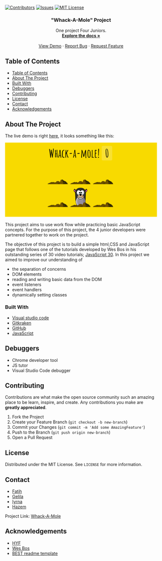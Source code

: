 [![Contributors][contributors-shield]][contributors-url]
[![Issues][issues-shield]][issues-url]
[![MIT License][license-shield]][license-url]

  <h3 align="center">"Whack-A-Mole" Project</h3>

  <p align="center">
    One project Four Juniors.
    <br />
    <a href="https://github.com/HazemBittar/Whack-A-Mole-"><strong>Explore the docs »</strong></a>
    <br />
    <br />
    <a href="https://hazembittar.github.io/Whack-A-Mole-/">View Demo</a>
    ·
    <a href="https://github.com/HazemBittar/Whack-A-Mole-/issues">Report Bug</a>
    ·
    <a href="https://github.com/HazemBittar/Whack-A-Mole-/issues">Request Feature</a>
  </p>
</p>

<!-- TABLE OF CONTENTS -->

## Table of Contents

- [Table of Contents](#table-of-contents)
- [About The Project](#about-the-project)
- [Built With](#built-with)
- [Debuggers](#debuggers)
- [Contributing](#contributing)
- [License](#license)
- [Contact](#contact)
- [Acknowledgements](#acknowledgements)

<!-- ABOUT THE PROJECT -->

## About The Project

The live demo is right [here](https://hazembittar.github.io/Whack-A-Mole-/), it looks something like this:

![Whack-A-Mole](images/screenshot.png)

This project aims to use work flow while practicing basic JavaScript concepts. For the purpose of this project, the 4 junior developers were partnered together to work on the project.

The objective of this project is to build a simple html,CSS and JavaScript page that follows one of the tutorials developed by Wes Bos in his outstanding series of 30 video tutorials; [JavaScript 30](https://javascript30.com/). In this project we aimed to improve our understanding of

- the separation of concerns
- DOM elements
- reading and writing basic data from the DOM
- event listeners
- event handlers
- dynamically setting classes

### Built With

- [Visual studio code](https://code.visualstudio.com/)
- [Gitkraken](https://www.gitkraken.com)
- [GitHub](https://github.com)
- [JavaScript](https://www.javascript.com/)

## Debuggers

- Chrome developer tool
- JS tutor
- Visual Studio Code debugger

<!-- CONTRIBUTING -->

## Contributing

Contributions are what make the open source community such an amazing place to be learn, inspire, and create. Any contributions you make are **greatly appreciated**.

1. Fork the Project
2. Create your Feature Branch (`git checkout -b new-branch`)
3. Commit your Changes (`git commit -m 'Add some AmazingFeature'`)
4. Push to the Branch (`git push origin new-branch`)
5. Open a Pull Request

<!-- LICENSE -->

## License

Distributed under the MIT License. See `LICENSE` for more information.

<!-- CONTACT -->

## Contact

- [Fatih](https://github.com/fmkarakus)
- [Gelila](https://github.com/gelilaa)
- [Iyrna](https://github.com/IrynaSpyrydonova)
- [Hazem](https://github.com/HazemBittar)

Project Link: [Whack-A-Mole](https://github.com/HazemBittar/Whack-A-Mole-)

<!-- ACKNOWLEDGEMENTS -->

## Acknowledgements

- [HYF](https://hackyourfuture.be/)
- [Wes Bos](https://wesbos.com/)
- [BEST readme template](https://github.com/othneildrew/Best-README-Template/blob/master/README.md)

<!-- MARKDOWN LINKS & IMAGES -->
<!-- https://www.markdownguide.org/basic-syntax/#reference-style-links -->

[contributors-shield]: https://img.shields.io/github/contributors/HazemBittar/Whack-A-Mole-.svg?style=flat-square
[contributors-url]: https://github.com/HazemBittar/Whack-A-Mole-/graphs/contributors
[forks-shield]: https://img.shields.io/github/forks/HazemBittar/Whack-A-Mole-.svg?style=flat-square
[forks-url]: https://github.com/HazemBittar/Whack-A-Mole-/network/members
[issues-shield]: https://img.shields.io/github/issues/HazemBittar/Whack-A-Mole-.svg?style=flat-square
[issues-url]: https://github.com/HazemBittar/Whack-A-Mole-/issues
[license-shield]: https://img.shields.io/github/license/HazemBittar/Whack-A-Mole-.svg?style=flat-square
[license-url]: https://github.com/HazemBittar/Whack-A-Mole-/blob/master/LICENSE
